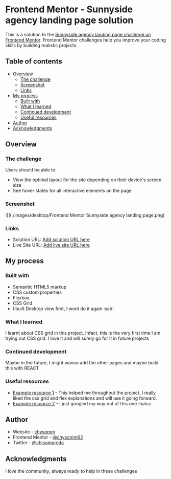 # Frontend Mentor - Sunnyside agency landing page solution

This is a solution to the [Sunnyside agency landing page challenge on Frontend Mentor](https://www.frontendmentor.io/challenges/sunnyside-agency-landing-page-7yVs3B6ef). Frontend Mentor challenges help you improve your coding skills by building realistic projects.

## Table of contents

- [Overview](#overview)
  - [The challenge](#the-challenge)
  - [Screenshot](#screenshot)
  - [Links](#links)
- [My process](#my-process)
  - [Built with](#built-with)
  - [What I learned](#what-i-learned)
  - [Continued development](#continued-development)
  - [Useful resources](#useful-resources)
- [Author](#author)
- [Acknowledgments](#acknowledgments)

## Overview

### The challenge

Users should be able to:

- View the optimal layout for the site depending on their device's screen size
- See hover states for all interactive elements on the page

### Screenshot

![](./images/desktop/Frontend Mentor Sunnyside agency landing page.png)

### Links

- Solution URL: [Add solution URL here](https://your-solution-url.com)
- Live Site URL: [Add live site URL here](https://chysomm62.github.io/front-end-mentor-sunnyside/)

## My process

### Built with

- Semantic HTML5 markup
- CSS custom properties
- Flexbox
- CSS Grid
- I built Desktop view first, I wont do it again :sad:

### What I learned

I learnt about CSS grid in this project. Infact, this is the very first time I am trying out CSS grid. I love it and will surely go for it in future projects

### Continued development

Maybe in the future, I might wanna add the other pages and maybe build this with REACT

### Useful resources

- [Example resource 1](https://www.mozilla.org) - This helped me throughout the project. I really liked the css grid and flex explanations and will use it going forward.
- [Example resource 2](https://www.google.com) - I just googled my way out of this one :haha:.

## Author

- Website - [chysomm](https://www.your-site.com)
- Frontend Mentor - [@chysomm62](https://www.frontendmentor.io/profile/yourusername)
- Twitter - [@chisompreda](https://www.twitter.com/yourusername)

## Acknowledgments

I love the community, always ready to help in these challenges
